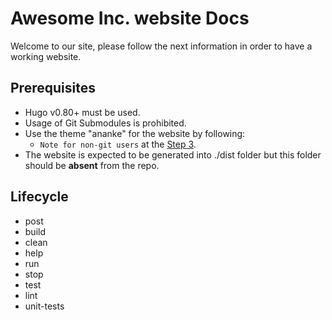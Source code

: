 # Awesome Inc. website Docs
Welcome to our site, please follow the next information in order to have a working website.

## Prerequisites
- Hugo v0.80+ must be used.
- Usage of Git Submodules is prohibited.
- Use the theme "ananke" for the website by following:
	- `Note for non-git users` at the [Step 3](https://docs.edg.io/guides/sites_frameworks/getting_started/hugo).
- The website is expected to be generated into ./dist folder but this folder should be **absent** from the repo.

## Lifecycle
- post
- build
- clean
- help
- run
- stop
- test
- lint
- unit-tests